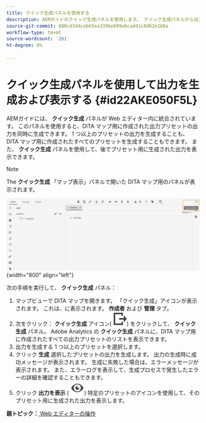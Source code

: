 ```yaml
---
title: クイック生成パネルを使用する
description: AEMガイドのクイック生成パネルを使用します。 クイック生成パネルから出力を生成し、表示する方法を説明します。
source-git-commit: 880cd344ceb65ea339be699ebcad41c0d62e168a
workflow-type: tm+mt
source-wordcount: '261'
ht-degree: 0%

---
```


# クイック生成パネルを使用して出力を生成および表示する {#id22AKE050F5L}

AEMガイドには、 **クイック生成** パネルが Web エディター内に統合されています。 このパネルを使用すると、DITA マップ用に作成された出力プリセットの出力を同時に生成できます。 1 つ以上のプリセットの出力を生成することも、DITA マップ用に作成されたすべてのプリセットを生成することもできます。 また、 **クイック生成** パネルを使用して、後でプリセット用に生成された出力を表示できます。

>[!NOTE]
>
> The **クイック生成** 「マップ表示」パネルで開いた DITA マップ用のパネルが表示されます。

![](images/quick-generate-map-view.png){width="800" align="left"}

次の手順を実行して、 **クイック生成** パネル：

1. マップビューで DITA マップを開きます。 「クイック生成」アイコンが表示されます。 これは、に表示されます。 **作成者** および **管理** タブ。
1. 次をクリック： **クイック生成** アイコン\( ![](images/quick-generate-icon.svg)\) をクリックして、 **クイック生成** パネル。 Adobe Analytics の **クイック生成** パネルに、DITA マップ用に作成されたすべての出力プリセットのリストを表示できます。
1. 出力を生成する 1 つ以上のプリセットを選択します。
1. クリック **生成** 選択したプリセットの出力を生成します。 出力の生成時に成功メッセージが表示されます。 生成に失敗した場合は、エラーメッセージが表示されます。 また、エラーログを表示して、生成プロセスで発生したエラーの詳細を確認することもできます。
1. クリック **出力を表示** \( ![](images/view-output-icon.svg)\) 特定のプリセットのアイコンを使用して、そのプリセット用に生成された出力を表示します。

**親トピック：**[ Web エディターの操作](web-editor.md)
